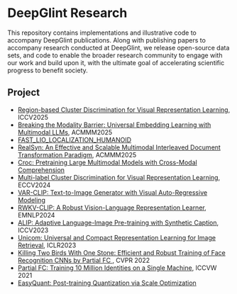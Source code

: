 # DeepGlint Research 
This repository contains implementations and illustrative code to accompany DeepGlint publications. Along with publishing papers to accompany research conducted at DeepGlint, we release open-source data sets, and code to enable the broader research community to engage with our work and build upon it, with the ultimate goal of accelerating scientific progress to benefit society. 


## Project
* [Region-based Cluster Discrimination for Visual Representation Learning](https://github.com/deepglint/MVT), ICCV2025
* [Breaking the Modality Barrier: Universal Embedding Learning with Multimodal LLMs](https://github.com/deepglint/UniME), ACMMM2025
* [FAST_LIO_LOCALIZATION_HUMANOID](https://github.com/deepglint/FAST_LIO_LOCALIZATION_HUMANOID)
* [RealSyn: An Effective and Scalable Multimodal Interleaved Document Transformation Paradigm](https://github.com/deepglint/RealSyn), ACMMM2025
* [Croc: Pretraining Large Multimodal Models with Cross-Modal Comprehension](https://github.com/deepglint/Croc)
* [Multi-label Cluster Discrimination for Visual Representation Learning](https://github.com/deepglint/unicom), ECCV2024
* [VAR-CLIP: Text-to-Image Generator with Visual Auto-Regressive Modeling](https://github.com/daixiangzi/VAR-CLIP)
* [RWKV-CLIP: A Robust Vision-Language Representation Learner](https://github.com/deepglint/RWKV-CLIP), EMNLP2024
* [ALIP: Adaptive Language-Image Pre-training with Synthetic Caption](https://github.com/deepglint/ALIP), ICCV2023
* [Unicom: Universal and Compact Representation Learning for Image Retrieval](https://github.com/deepglint/unicom), ICLR2023
* [Killing Two Birds With One Stone: Efficient and Robust Training of Face Recognition CNNs by Partial FC ](https://github.com/deepinsight/insightface/tree/master/recognition/partial_fc), CVPR 2022
* [Partial FC: Training 10 Million Identities on a Single Machine](https://github.com/deepinsight/insightface/tree/master/recognition/partial_fc), ICCVW 2021
* [EasyQuant: Post-training Quantization via Scale Optimization](https://github.com/deepglint/EasyQuant)


<!--

**Here are some ideas to get you started:**

🙋‍♀️ A short introduction - what is your organization all about?
🌈 Contribution guidelines - how can the community get involved?
👩‍💻 Useful resources - where can the community find your docs? Is there anything else the community should know?
🍿 Fun facts - what does your team eat for breakfast?
🧙 Remember, you can do mighty things with the power of [Markdown](https://docs.github.com/github/writing-on-github/getting-started-with-writing-and-formatting-on-github/basic-writing-and-formatting-syntax)
-->
